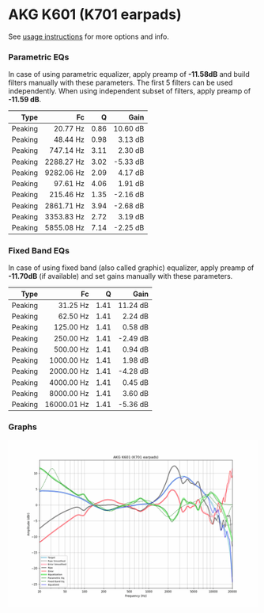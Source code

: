 # AKG K601 (K701 earpads)
See [usage instructions](https://github.com/jaakkopasanen/AutoEq#usage) for more options and info.

### Parametric EQs
In case of using parametric equalizer, apply preamp of **-11.58dB** and build filters manually
with these parameters. The first 5 filters can be used independently.
When using independent subset of filters, apply preamp of **-11.59 dB**.

| Type    | Fc         |    Q | Gain     |
|--------:|-----------:|-----:|---------:|
| Peaking | 20.77 Hz   | 0.86 | 10.60 dB |
| Peaking | 48.44 Hz   | 0.98 | 3.13 dB  |
| Peaking | 747.14 Hz  | 3.11 | 2.30 dB  |
| Peaking | 2288.27 Hz | 3.02 | -5.33 dB |
| Peaking | 9282.06 Hz | 2.09 | 4.17 dB  |
| Peaking | 97.61 Hz   | 4.06 | 1.91 dB  |
| Peaking | 215.46 Hz  | 1.35 | -2.16 dB |
| Peaking | 2861.71 Hz | 3.94 | -2.68 dB |
| Peaking | 3353.83 Hz | 2.72 | 3.19 dB  |
| Peaking | 5855.08 Hz | 7.14 | -2.25 dB |

### Fixed Band EQs
In case of using fixed band (also called graphic) equalizer, apply preamp of **-11.70dB**
(if available) and set gains manually with these parameters.

| Type    | Fc          |    Q | Gain     |
|--------:|------------:|-----:|---------:|
| Peaking | 31.25 Hz    | 1.41 | 11.24 dB |
| Peaking | 62.50 Hz    | 1.41 | 2.24 dB  |
| Peaking | 125.00 Hz   | 1.41 | 0.58 dB  |
| Peaking | 250.00 Hz   | 1.41 | -2.49 dB |
| Peaking | 500.00 Hz   | 1.41 | 0.94 dB  |
| Peaking | 1000.00 Hz  | 1.41 | 1.98 dB  |
| Peaking | 2000.00 Hz  | 1.41 | -4.28 dB |
| Peaking | 4000.00 Hz  | 1.41 | 0.45 dB  |
| Peaking | 8000.00 Hz  | 1.41 | 3.60 dB  |
| Peaking | 16000.01 Hz | 1.41 | -5.36 dB |

### Graphs
![](./AKG%20K601%20(K701%20earpads).png)